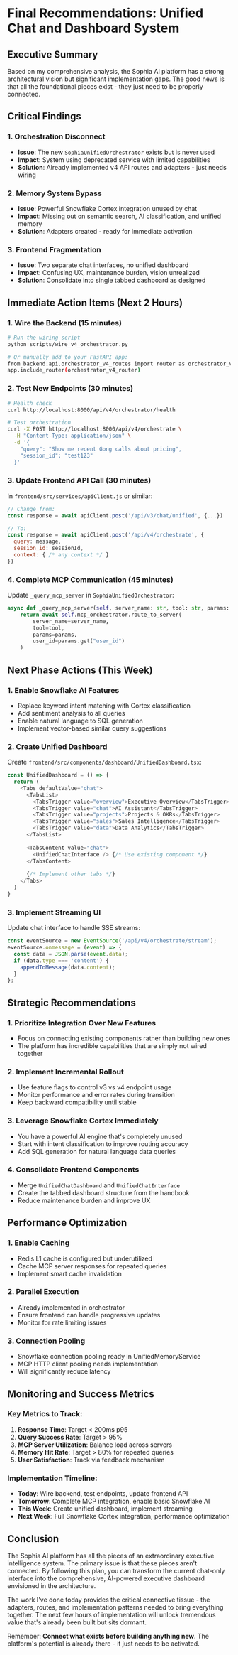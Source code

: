 # Final Recommendations: Unified Chat and Dashboard System

## Executive Summary

Based on my comprehensive analysis, the Sophia AI platform has a strong architectural vision but significant implementation gaps. The good news is that all the foundational pieces exist - they just need to be properly connected.

## Critical Findings

### 1. **Orchestration Disconnect**
- **Issue**: The new `SophiaUnifiedOrchestrator` exists but is never used
- **Impact**: System using deprecated service with limited capabilities
- **Solution**: Already implemented v4 API routes and adapters - just needs wiring

### 2. **Memory System Bypass**
- **Issue**: Powerful Snowflake Cortex integration unused by chat
- **Impact**: Missing out on semantic search, AI classification, and unified memory
- **Solution**: Adapters created - ready for immediate activation

### 3. **Frontend Fragmentation**
- **Issue**: Two separate chat interfaces, no unified dashboard
- **Impact**: Confusing UX, maintenance burden, vision unrealized
- **Solution**: Consolidate into single tabbed dashboard as designed

## Immediate Action Items (Next 2 Hours)

### 1. Wire the Backend (15 minutes)
```bash
# Run the wiring script
python scripts/wire_v4_orchestrator.py

# Or manually add to your FastAPI app:
from backend.api.orchestrator_v4_routes import router as orchestrator_v4_router
app.include_router(orchestrator_v4_router)
```

### 2. Test New Endpoints (30 minutes)
```bash
# Health check
curl http://localhost:8000/api/v4/orchestrator/health

# Test orchestration
curl -X POST http://localhost:8000/api/v4/orchestrate \
  -H "Content-Type: application/json" \
  -d '{
    "query": "Show me recent Gong calls about pricing",
    "session_id": "test123"
  }'
```

### 3. Update Frontend API Call (30 minutes)
In `frontend/src/services/apiClient.js` or similar:
```javascript
// Change from:
const response = await apiClient.post('/api/v3/chat/unified', {...})

// To:
const response = await apiClient.post('/api/v4/orchestrate', {
  query: message,
  session_id: sessionId,
  context: { /* any context */ }
})
```

### 4. Complete MCP Communication (45 minutes)
Update `_query_mcp_server` in `SophiaUnifiedOrchestrator`:
```python
async def _query_mcp_server(self, server_name: str, tool: str, params: dict) -> dict:
    return await self.mcp_orchestrator.route_to_server(
        server_name=server_name,
        tool=tool,
        params=params,
        user_id=params.get("user_id")
    )
```

## Next Phase Actions (This Week)

### 1. **Enable Snowflake AI Features**
- Replace keyword intent matching with Cortex classification
- Add sentiment analysis to all queries
- Enable natural language to SQL generation
- Implement vector-based similar query suggestions

### 2. **Create Unified Dashboard**
Create `frontend/src/components/dashboard/UnifiedDashboard.tsx`:
```typescript
const UnifiedDashboard = () => {
  return (
    <Tabs defaultValue="chat">
      <TabsList>
        <TabsTrigger value="overview">Executive Overview</TabsTrigger>
        <TabsTrigger value="chat">AI Assistant</TabsTrigger>
        <TabsTrigger value="projects">Projects & OKRs</TabsTrigger>
        <TabsTrigger value="sales">Sales Intelligence</TabsTrigger>
        <TabsTrigger value="data">Data Analytics</TabsTrigger>
      </TabsList>
      
      <TabsContent value="chat">
        <UnifiedChatInterface /> {/* Use existing component */}
      </TabsContent>
      
      {/* Implement other tabs */}
    </Tabs>
  )
}
```

### 3. **Implement Streaming UI**
Update chat interface to handle SSE streams:
```javascript
const eventSource = new EventSource('/api/v4/orchestrate/stream');
eventSource.onmessage = (event) => {
  const data = JSON.parse(event.data);
  if (data.type === 'content') {
    appendToMessage(data.content);
  }
};
```

## Strategic Recommendations

### 1. **Prioritize Integration Over New Features**
- Focus on connecting existing components rather than building new ones
- The platform has incredible capabilities that are simply not wired together

### 2. **Implement Incremental Rollout**
- Use feature flags to control v3 vs v4 endpoint usage
- Monitor performance and error rates during transition
- Keep backward compatibility until stable

### 3. **Leverage Snowflake Cortex Immediately**
- You have a powerful AI engine that's completely unused
- Start with intent classification to improve routing accuracy
- Add SQL generation for natural language data queries

### 4. **Consolidate Frontend Components**
- Merge `UnifiedChatDashboard` and `UnifiedChatInterface`
- Create the tabbed dashboard structure from the handbook
- Reduce maintenance burden and improve UX

## Performance Optimization

### 1. **Enable Caching**
- Redis L1 cache is configured but underutilized
- Cache MCP server responses for repeated queries
- Implement smart cache invalidation

### 2. **Parallel Execution**
- Already implemented in orchestrator
- Ensure frontend can handle progressive updates
- Monitor for rate limiting issues

### 3. **Connection Pooling**
- Snowflake connection pooling ready in UnifiedMemoryService
- MCP HTTP client pooling needs implementation
- Will significantly reduce latency

## Monitoring and Success Metrics

### Key Metrics to Track:
1. **Response Time**: Target < 200ms p95
2. **Query Success Rate**: Target > 95%
3. **MCP Server Utilization**: Balance load across servers
4. **Memory Hit Rate**: Target > 80% for repeated queries
5. **User Satisfaction**: Track via feedback mechanism

### Implementation Timeline:
- **Today**: Wire backend, test endpoints, update frontend API
- **Tomorrow**: Complete MCP integration, enable basic Snowflake AI
- **This Week**: Create unified dashboard, implement streaming
- **Next Week**: Full Snowflake Cortex integration, performance optimization

## Conclusion

The Sophia AI platform has all the pieces of an extraordinary executive intelligence system. The primary issue is that these pieces aren't connected. By following this plan, you can transform the current chat-only interface into the comprehensive, AI-powered executive dashboard envisioned in the architecture.

The work I've done today provides the critical connective tissue - the adapters, routes, and implementation patterns needed to bring everything together. The next few hours of implementation will unlock tremendous value that's already been built but sits dormant.

Remember: **Connect what exists before building anything new**. The platform's potential is already there - it just needs to be activated. 
